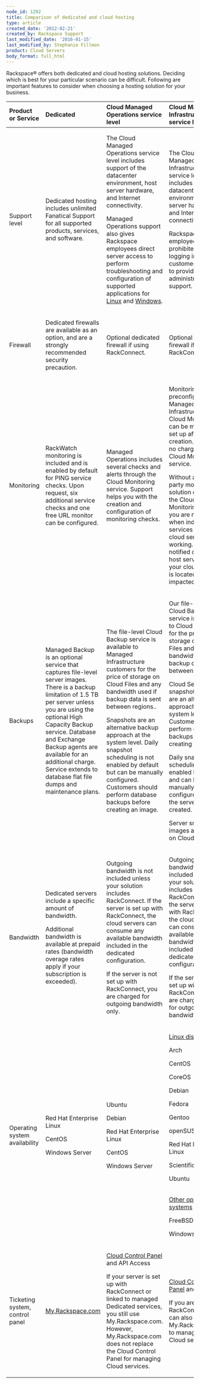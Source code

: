 ```yaml
---
node_id: 1292
title: Comparison of dedicated and cloud hosting
type: article
created_date: '2012-02-21'
created_by: Rackspace Support
last_modified_date: '2016-01-15'
last_modified_by: Stephanie Fillmon
product: Cloud Servers
body_format: full_html
---
```


Rackspace&reg; offers both dedicated and cloud hosting solutions. Deciding
which is best for your particular scenario can be difficult. Following
are important features to consider when choosing a hosting solution for
your business.



<table>
<colgroup>
<col width="25%" />
<col width="25%" />
<col width="25%" />
<col width="25%" />
</colgroup>
<thead>
<tr class="header">
<th align="left">Product or Service</th>
<th align="left">Dedicated</th>
<th align="left">Cloud Managed Operations service level</th>
<th align="left">Cloud Managed Infrastructure service level</th>
</tr>
</thead>
<tbody>
<tr class="odd">
<td align="left"><p>Support level</p></td>
<td align="left"><p>Dedicated hosting includes unlimited Fanatical Support for all supported products, services, and software.</p></td>
<td align="left"><p>The Cloud Managed Operations service level includes support of the datacenter environment, host server hardware, and Internet connectivity.</p>
<p>Managed Operations support also gives Rackspace employees direct server access to perform troubleshooting and configuration of supported applications for <a href="/how-to/cloud-servers-with-managed-operations-support-for-linux">Linux</a> and <a href="/how-to/cloud-servers-with-managed-operations-support-for-windows">Windows</a>.</p></td>
<td align="left"><p>The Cloud Managed Infrastructure service level includes support of datacenter environment, host server hardware, and Internet connectivity only.</p>
<p>Rackspace employees are prohibited from logging in to customers' servers to provide systems administration support.</p></td>
</tr>
<tr class="even">
<td align="left"><p>Firewall</p></td>
<td align="left"><p>Dedicated firewalls are available as an option, and are a strongly recommended security precaution.</p></td>
<td align="left"><p>Optional dedicated firewall if using RackConnect.</p></td>
<td align="left"><p>Optional dedicated firewall if using RackConnect.</p></td>
</tr>
<tr class="odd">
<td align="left"><p>Monitoring</p></td>
<td align="left"><p>RackWatch monitoring is included and is enabled by default for PING service checks. Upon request, six additional service checks and one free URL monitor can be configured.</p></td>
<td align="left"><p>Managed Operations includes several checks and alerts through the Cloud Monitoring service. Support helps you with the creation and configuration of monitoring checks.</p>
<p> </p></td>
<td align="left"><p>Monitoring is not preconfigured for Managed Infrastructure, but Cloud Monitoring can be manually set up after server creation. There is no charge for the Cloud Monitoring service.</p>
<p>Without a third-party monitoring solution or use of the Cloud Monitoring service, you are not notified when individual services on your cloud server stop working. You are notified only if the host server where your cloud server is located is impacted.</p></td>
</tr>
<tr class="even">
<td align="left"><p>Backups</p></td>
<td align="left"><p>Managed Backup is an optional service that captures file-level server images. There is a backup limitation of 1.5 TB per server unless you are using the optional High Capacity Backup service.  Database and Exchange Backup agents are available for an additional charge.  Service extends to database flat file dumps and maintenance plans. </p></td>
<td align="left"><p>The file-level Cloud Backup service is available to Managed Infrastructure customers for the price of storage on Cloud Files and any bandwidth used if backup data is sent between regions..</p>
<p>Snapshots are an alternative backup approach at the system level.  Daily snapshot scheduling is not enabled by default but can be manually configured. Customers should perform database backups before creating an image.</p></td>
<td align="left"><p>Our file-level Cloud Backup service is available to Cloud Servers for the price of storage on Cloud Files and any bandwidth used if backup data is sent between regions.</p>
<p>Cloud Server snapshot images are an alternative approach at the system level. Customers should perform database backups before creating an image.</p>
<p>Daily snapshot scheduling is not enabled by default and can be manually configured when the server is created.</p>
<p>Server snapshot images are stored on Cloud Files.</p></td>
</tr>
<tr class="odd">
<td align="left"><p>Bandwidth</p></td>
<td align="left"><p>Dedicated servers include a specific amount of bandwidth.</p>
<p>Additional bandwidth is available at prepaid rates (bandwidth overage rates apply if your subscription is exceeded).</p></td>
<td align="left"><p>Outgoing bandwidth is not included unless your solution includes RackConnect. If the server is set up with RackConnect, the cloud servers can consume any available bandwidth included in the dedicated configuration.</p>
<p>If the server is not set up with RackConnect, you are charged for outgoing bandwidth only.</p></td>
<td align="left"><p>Outgoing bandwidth is not included unless your solution includes RackConnect. If the server is set up with RackConnect, the cloud servers can consume any available bandwidth included in the dedicated configuration.</p>
<p>If the server is not set up with RackConnect, you are charged only for outgoing bandwidth.</p></td>
</tr>
<tr class="even">
<td align="left"><p>Operating system availability</p></td>
<td align="left"><p>Red Hat Enterprise Linux</p>
<p>CentOS</p>
<p>Windows Server</p></td>
<td align="left"><p>Ubuntu</p>
<p>Debian</p>
<p>Red Hat Enterprise Linux</p>
<p>CentOS</p>
<p>Windows Server</p></td>
<td align="left"><p><span style="text-decoration: underline;">Linux distributions</span></p>
<p>Arch</p>
<p>CentOS</p>
<p>CoreOS</p>
<p>Debian</p>
<p>Fedora</p>
<p>Gentoo</p>
<p>openSUSE</p>
<p>Red Hat Enterprise Linux</p>
<p>Scientific Linux</p>
<p>Ubuntu<br />
<br />
</p>
<p><span style="text-decoration: underline;">Other operating systems</span></p>
<p>FreeBSD</p>
<p>Windows Server</p></td>
</tr>
<tr class="odd">
<td align="left"><p>Ticketing system, control panel</p></td>
<td align="left"><p><a href="http://my.rackspace.com">My.Rackspace.com</a></p></td>
<td align="left"><p><a href="https://mycloud.rackspace.com">Cloud Control Panel</a> and API Access</p>
<p>If your server is set up with RackConnect or linked to managed Dedicated services, you still use My.Rackspace.com. However, My.Rackspace.com does not replace the Cloud Control Panel for managing Cloud services.</p></td>
<td align="left"><p><a href="https://mycloud.rackspace.com">Cloud Control Panel</a> and API</p>
<p>If you are using RackConnect, you can also leverage My.Rackspace.com to manage your Cloud services.</p></td>
</tr>
</tbody>
</table>



